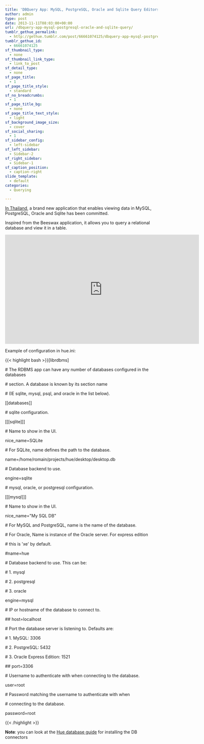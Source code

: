 ```yaml
---
title: 'DBQuery App: MySQL, PostgreSQL, Oracle and Sqlite Query Editors'
author: admin
type: post
date: 2013-11-11T08:03:00+00:00
url: /dbquery-app-mysql-postgresql-oracle-and-sqlite-query/
tumblr_gethue_permalink:
  - http://gethue.tumblr.com/post/66661074125/dbquery-app-mysql-postgresql-oracle-and-sqlite-query
tumblr_gethue_id:
  - 66661074125
sf_thumbnail_type:
  - none
sf_thumbnail_link_type:
  - link_to_post
sf_detail_type:
  - none
sf_page_title:
  - 1
sf_page_title_style:
  - standard
sf_no_breadcrumbs:
  - 1
sf_page_title_bg:
  - none
sf_page_title_text_style:
  - light
sf_background_image_size:
  - cover
sf_social_sharing:
  - 1
sf_sidebar_config:
  - left-sidebar
sf_left_sidebar:
  - Sidebar-2
sf_right_sidebar:
  - Sidebar-1
sf_caption_position:
  - caption-right
slide_template:
  - default
categories:
  - Querying

---
```

[In Thailand][1], a brand new application that enables viewing data in MySQL, PostgreSQL, Oracle and Sqlite has been committed.

Inspired from the Beeswax application, it allows you to query a relational database and view it in a table.

<iframe src="https://player.vimeo.com/video/79020016?dnt=1&app_id=122963" width="640" height="360" frameborder="0" title="Hadoop Tutorial - Hue - The new DB Query app" allow="autoplay; fullscreen" allowfullscreen></iframe>

Example of configuration in hue.ini:

{{< highlight bash >}}[librdbms]

\# The RDBMS app can have any number of databases configured in the databases

\# section. A database is known by its section name

\# (IE sqlite, mysql, psql, and oracle in the list below).

[[databases]]

\# sqlite configuration.

[[[sqlite]]]

\# Name to show in the UI.

nice_name=SQLite

\# For SQLite, name defines the path to the database.

name=/home/romain/projects/hue/desktop/desktop.db

\# Database backend to use.

engine=sqlite

\# mysql, oracle, or postgresql configuration.

[[[mysql]]]

\# Name to show in the UI.

nice_name="My SQL DB"

\# For MySQL and PostgreSQL, name is the name of the database.

\# For Oracle, Name is instance of the Oracle server. For express edition

\# this is 'xe' by default.

#name=hue

\# Database backend to use. This can be:

\# 1. mysql

\# 2. postgresql

\# 3. oracle

engine=mysql

\# IP or hostname of the database to connect to.

\## host=localhost

\# Port the database server is listening to. Defaults are:

\# 1. MySQL: 3306

\# 2. PostgreSQL: 5432

\# 3. Oracle Express Edition: 1521

\## port=3306

\# Username to authenticate with when connecting to the database.

user=root

\# Password matching the username to authenticate with when

\# connecting to the database.

password=root

{{< /highlight >}}

**Note**: you can look at the [Hue database guide][2] for installing the DB connectors

&nbsp;

 [1]: http://gethue.tumblr.com/post/66661140648/hue-team-retreat-thailand
 [2]: http://www.cloudera.com/content/cloudera/en/documentation/core/latest/topics/cdh_ig_hue_database.html
